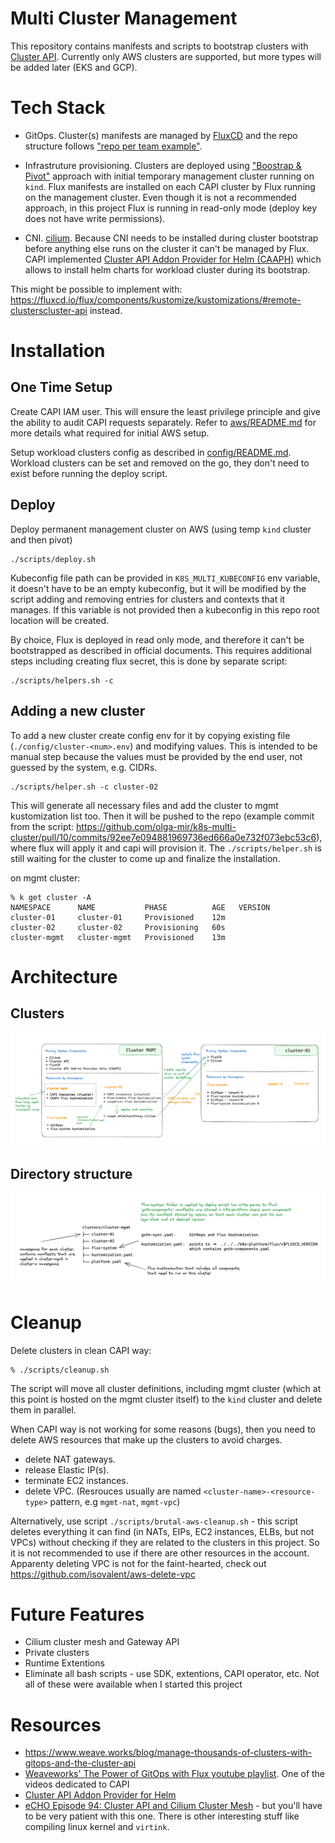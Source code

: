 # Multi Cluster Management

This repository contains manifests and scripts to bootstrap clusters with [Cluster API](https://github.com/kubernetes-sigs/cluster-api). Currently only AWS clusters are supported, but more types will be added later (EKS and GCP).

# Tech Stack

* GitOps. Cluster(s) manifests are managed by [FluxCD](https://fluxcd.io/) and the repo structure follows ["repo per team example"](https://fluxcd.io/docs/guides/repository-structure/#repo-per-team).

* Infrastruture provisioning. Clusters are deployed using ["Boostrap & Pivot"](https://cluster-api.sigs.k8s.io/clusterctl/commands/move.html) approach with initial temporary management cluster running on `kind`.
Flux manifests are installed on each CAPI cluster by Flux running on the management cluster.
Even though it is not a recommended approach, in this project Flux is running in read-only mode (deploy key does not have write permissions).

* CNI. [cilium](https://cilium.io/). Because CNI needs to be installed during cluster bootstrap before anything else runs on the cluster it can't be managed by Flux. CAPI implemented [Cluster API Addon Provider for Helm (CAAPH)](https://github.com/kubernetes-sigs/cluster-api-addon-provider-helm) which allows to install helm charts for workload cluster during its bootstrap.

This might be possible to implement with: https://fluxcd.io/flux/components/kustomize/kustomizations/#remote-clusterscluster-api instead.

# Installation

## One Time Setup

Create CAPI IAM user. This will ensure the least privilege principle and give the ability to audit CAPI requests separately.
Refer to [aws/README.md](aws/README.md) for more details what required for initial AWS setup.

Setup workload clusters config as described in [config/README.md](config/README.md). Workload clusters can be set and removed on the go, they don't need to exist before running the deploy script.

## Deploy

Deploy permanent management cluster on AWS (using temp `kind` cluster and then pivot)

```
./scripts/deploy.sh
```

Kubeconfig file path can be provided in `K8S_MULTI_KUBECONFIG` env variable, it doesn't have to be an empty kubeconfig, but it will be modified by the script adding and removing entries for clusters and contexts that it manages.
If this variable is not provided then a kubeconfig in this repo root location will be created.

By choice, Flux is deployed in read only mode, and therefore it can't be bootstrapped as described in official documents. This requires additional steps including creating flux secret, this is done by separate script:

```
./scripts/helpers.sh -c
```

## Adding a new cluster

To add a new cluster create config env for it by copying existing file (`./config/cluster-<num>.env`) and modifying values.
This is intended to be manual step because the values must be provided by the end user, not guessed by the system, e.g. CIDRs.

```
./scripts/helper.sh -c cluster-02
```

This will generate all necessary files and add the cluster to mgmt kustomization list too. Then it will be pushed to the repo (example commit from the script: https://github.com/olga-mir/k8s-multi-cluster/pull/10/commits/92ee7e094881969736ed666a0e732f073ebc53c6), where flux will apply it and capi will provision it. The `./scripts/helper.sh` is still waiting for the cluster to come up and finalize the installation.

on mgmt cluster:
```
% k get cluster -A
NAMESPACE      NAME           PHASE          AGE   VERSION
cluster-01     cluster-01     Provisioned    12m
cluster-02     cluster-02     Provisioning   60s
cluster-mgmt   cluster-mgmt   Provisioned    13m
```

# Architecture

## Clusters

![clusters-design](./docs/clusters.png)

## Directory structure

![directory-structure](./docs/directory-structure.png)

# Cleanup

Delete clusters in clean CAPI way:
```
% ./scripts/cleanup.sh
```
The script will move all cluster definitions, including mgmt cluster (which at this point is hosted on the mgmt cluster itself) to the `kind` cluster and delete them in parallel.

When CAPI way is not working for some reasons (bugs), then you need to delete AWS resources that make up the clusters to avoid charges.

* delete NAT gateways.
* release Elastic IP(s).
* terminate EC2 instances.
* delete VPC.
(Resrouces usually are named `<cluster-name>-<resource-type>` pattern, e.g `mgmt-nat`, `mgmt-vpc`)

Alternatively, use script `./scripts/brutal-aws-cleanup.sh` - this script deletes everything it can find (in NATs, EIPs, EC2 instances, ELBs, but not VPCs) without checking if they are related to the clusters in this project. So it is not recommended to use if there are other resources in the account.
Apparenty deleting VPC is not for the faint-hearted, check out https://github.com/isovalent/aws-delete-vpc

# Future Features

* Cilium cluster mesh and Gateway API
* Private clusters
* Runtime Extentions
* Eliminate all bash scripts - use SDK, extentions, CAPI operator, etc. Not all of these were available when I started this project

# Resources

* https://www.weave.works/blog/manage-thousands-of-clusters-with-gitops-and-the-cluster-api
* [Weaveworks' The Power of GitOps with Flux youtube playlist](https://www.youtube.com/playlist?list=PL9lTuCFNLaD3fI_g-NXWVxopnJ0adn65d). One of the videos dedicated to CAPI
* [Cluster API Addon Provider for Helm](https://github.com/kubernetes-sigs/cluster-api-addon-provider-helm)
* [eCHO Episode 94: Cluster API and Cilium Cluster Mesh](https://www.youtube.com/live/HVqQhMRpUR4?si=UxZkr00vD2-pTSjF) - but you'll have to be very patient with this one. There is other interesting stuff like compiling linux kernel and `virtink`.
